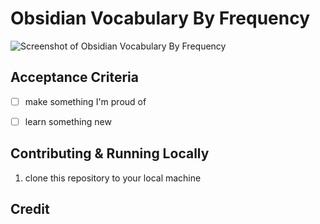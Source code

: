 # Obsidian Vocabulary By Frequency

![Screenshot of Obsidian Vocabulary By Frequency](/doc/img/project.png)

## Acceptance Criteria

- [ ] make something I'm proud of
- [ ] learn something new


## Contributing & Running Locally

1. clone this repository to your local machine


## Credit